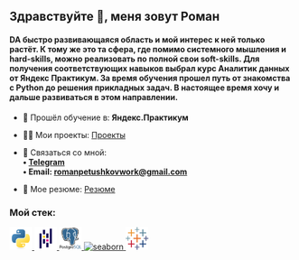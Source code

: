 <h2 align="left">Здравствуйте 👋, меня зовут Роман</h2>
<h4 align="left">DA быстро развивающаяся область и мой интерес к ней только растёт. К тому же это та сфера, где помимо системного мышления и hard-skills, можно реализовать по полной свои soft-skills. Для получения соответствующих навыков выбрал курс Аналитик данных от Яндекс Практикум. За время обучения прошел путь от знакомства с Python до решения прикладных задач. В настоящее время хочу и дальше развиваться в этом направлении.</h4>

- 🌱 Прошёл обучение в: **Яндекс.Практикум**

- 👨‍💻 Мои проекты: [Проекты](https://github.com/Codeslogos/Yandex_projects/blob/main/README.md)

- 💬 Связаться со мной:<br> **• [Telegram](https://t.me/votonroma)** <br>
**• Email: romanpetushkovwork@gmail.com**

- 📄 Мое резюме: [Резюме]()


<h3 align="left">Мой стек:</h3>
<p align="left"> <a href="https://www.python.org" target="_blank" rel="noreferrer"> <img src="https://raw.githubusercontent.com/devicons/devicon/master/icons/python/python-original.svg" alt="python" width="40" height="40"/> </a> <a href="https://pandas.pydata.org/" target="_blank" rel="noreferrer"> <img src="https://raw.githubusercontent.com/devicons/devicon/2ae2a900d2f041da66e950e4d48052658d850630/icons/pandas/pandas-original.svg" alt="pandas" width="40" height="40"/> </a> <a href="https://www.postgresql.org" target="_blank" rel="noreferrer"> <img src="https://raw.githubusercontent.com/devicons/devicon/master/icons/postgresql/postgresql-original-wordmark.svg" alt="postgresql" width="40" height="40"/> </a> <a href="https://seaborn.pydata.org/" target="_blank" rel="noreferrer"> <img src="https://seaborn.pydata.org/_images/logo-mark-lightbg.svg" alt="seaborn" width="40" height="40"/> </a> <a href="https://www.tableau.com/" target="_blank" rel="noreferrer"> <img src="https://github.com/Codeslogos/Codeslogos/blob/main/tableau-software.svg" alt="tableau" width="40" height="40"/> </a></p>

